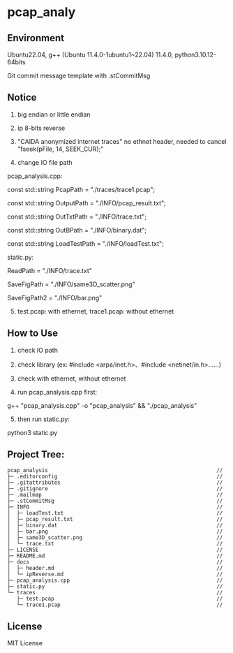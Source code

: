 # pcap_analy


## Environment
Ubuntu22.04, g++ (Ubuntu 11.4.0-1ubuntu1~22.04) 11.4.0, python3.10.12-64bits

Git commit message template with .stCommitMsg


## Notice
1. big endian or little endian

2. ip 8-bits reverse

3. "CAIDA anonymized internet traces" no ethnet header, needed to cancel "fseek(pFile, 14, SEEK_CUR);"

4. change IO file path

  pcap_analysis.cpp:

const std::string PcapPath = "./traces/trace1.pcap";

const std::string OutputPath = "./INFO/pcap_result.txt";

const std::string OutTxtPath = "./INFO/trace.txt";

const std::string OutBPath = "./INFO/binary.dat";

const std::string LoadTestPath = "./INFO/loadTest.txt";


  static.py:

ReadPath = "./INFO/trace.txt"

SaveFigPath = "./INFO/same3D_scatter.png"

SaveFigPath2 = "./INFO/bar.png"

5. test.pcap: with ethernet, trace1.pcap: without ethernet


## How to Use

1. check IO path

2. check library (ex: #include <arpa/inet.h>、#include <netinet/in.h>......)

3. check with ethernet, without ethernet

4. run pcap_analysis.cpp first:

g++ "pcap_analysis.cpp" -o "pcap_analysis" && "./pcap_analysis"

5. then run static.py:

python3 static.py


## Project Tree:

```
pcap_analysis                                                      //
├─ .editorconfig                                                   //
├─ .gitattributes                                                  //
├─ .gitignore                                                      //
├─ .mailmap                                                        //
├─ .stCommitMsg                                                    //
├─ INFO                                                            //
│  ├─ loadTest.txt                                                 //
│  ├─ pcap_result.txt                                              //
│  ├─ binary.dat                                                   //
│  ├─ bar.png                                                      //
│  ├─ same3D_scatter.png                                           //
│  └─ trace.txt                                                    //
├─ LICENSE                                                         //
├─ README.md                                                       //
├─ docs                                                            //
│  ├─ header.md                                                    //
│  └─ ipReverse.md                                                 //
├─ pcap_analysis.cpp                                               //
├─ static.py                                                       //
└─ traces                                                          //
   ├─ test.pcap                                                    //
   └─ trace1.pcap                                                  //

```


## License
MIT License
